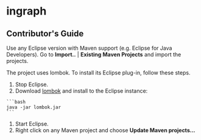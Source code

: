 # ingraph

## Contributor's Guide

Use any Eclipse version with Maven support (e.g. Eclipse for Java Developers). Go to **Import..** | **Existing Maven Projects** and import the projects.

The project uses lombok. To install its Eclipse plug-in, follow these steps.

  1. Stop Eclipse.
  1. Download [lombok](https://projectlombok.org/) and install to the Eclipse instance:
  
    ```bash
    java -jar lombok.jar
    ```
  1. Start Eclipse.
  1. Right click on any Maven project and choose **Update Maven projects...**
